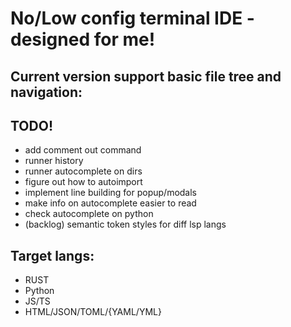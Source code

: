 # No/Low config terminal IDE - designed for me!

## Current version support basic file tree and navigation:
## TODO!
- add comment out command
- runner history
- runner autocomplete on dirs
- figure out how to autoimport
- implement line building for popup/modals
- make info on autocomplete easier to read
- check autocomplete on python
- (backlog) semantic token styles for diff lsp langs


## Target langs:
* RUST
* Python
* JS/TS
* HTML/JSON/TOML/{YAML/YML}